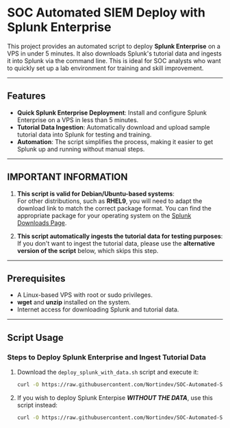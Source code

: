 # SOC Automated SIEM Deploy with Splunk Enterprise

This project provides an automated script to deploy **Splunk Enterprise** on a VPS in under 5 minutes. It also downloads Splunk's tutorial data and ingests it into Splunk via the command line. This is ideal for SOC analysts who want to quickly set up a lab environment for training and skill improvement.

---

## Features

- **Quick Splunk Enterprise Deployment**: Install and configure Splunk Enterprise on a VPS in less than 5 minutes.
- **Tutorial Data Ingestion**: Automatically download and upload sample tutorial data into Splunk for testing and training.
- **Automation**: The script simplifies the process, making it easier to get Splunk up and running without manual steps.

---

## IMPORTANT INFORMATION

1. **This script is valid for Debian/Ubuntu-based systems**:  
   For other distributions, such as **RHEL9**, you will need to adapt the download link to match the correct package format. You can find the appropriate package for your operating system on the [Splunk Downloads Page](https://www.splunk.com/en_us/download.html).

2. **This script automatically ingests the tutorial data for testing purposes**:  
   If you don't want to ingest the tutorial data, please use the **alternative version of the script** below, which skips this step.

---

## Prerequisites

- A Linux-based VPS with root or sudo privileges.
- **wget** and **unzip** installed on the system.
- Internet access for downloading Splunk and tutorial data.

---

## Script Usage

### Steps to Deploy Splunk Enterprise and Ingest Tutorial Data

1. Download the `deploy_splunk_with_data.sh` script and execute it:
   ```bash
   curl -O https://raw.githubusercontent.com/Nortindev/SOC-Automated-SIEM-Deploy-with-Splunk-Enterprise/refs/heads/main/deploy_splunk_with_data.sh?token=GHSAT0AAAAAACYCVXARCTLHKNRYJLDANPPIZXVRXEA ; bash deploy_splunk_with_data.sh
   ```
2. If you wish to deploy Splunk Enterpise ***WITHOUT THE DATA***, use this script instead:
   ```bash
   curl -O https://raw.githubusercontent.com/Nortindev/SOC-Automated-SIEM-Deploy-with-Splunk-Enterprise/refs/heads/main/deploy_splunk_without_data.sh?token=GHSAT0AAAAAACYCVXARIDSJBVNCKDE2Q6X4ZXVRZTA ; bash deploy_splunk_without_data.sh
   ```

